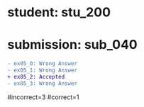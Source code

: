 # student: stu_200
# submission: sub_040

```diff
- ex05_0: Wrong Answer
- ex05_1: Wrong Answer
+ ex05_2: Accepted
- ex05_3: Wrong Answer
```
#incorrect=3
#correct=1
